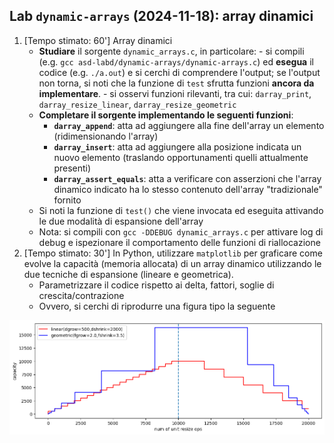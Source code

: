 ## Lab `dynamic-arrays` (2024-11-18): array dinamici

1. [Tempo stimato: 60'] Array dinamici
    - **Studiare** il sorgente `dynamic_arrays.c`, in particolare:
            - si compili (e.g. `gcc asd-labd/dynamic-arrays/dynamic-arrays.c`) ed **esegua** il codice (e.g. `./a.out`) e si cerchi di comprendere l'output; se l'output non torna, si noti che la funzione di `test` sfrutta funzioni **ancora da implementare**.
            - si osservi funzioni rilevanti, tra cui: `darray_print`, `darray_resize_linear`, `darray_resize_geometric`
    - **Completare il sorgente implementando le seguenti funzioni**:
        - **`darray_append`**: atta ad aggiungere alla fine dell'array un elemento (ridimensionando l'array)
        - **`darray_insert`**: atta ad aggiungere alla posizione indicata un nuovo elemento (traslando opportunamenti quelli attualmente presenti)
        - **`darray_assert_equals`**: atta a verificare con asserzioni che l'array dinamico indicato ha lo stesso contenuto dell'array "tradizionale" fornito
    - Si noti la funzione di `test()` che viene invocata ed eseguita attivando le due modalità di espansione dell'array
    - Nota: si compili con `gcc -DDEBUG dynamic_arrays.c` per attivare log di debug e ispezionare il comportamento delle funzioni di riallocazione
2. [Tempo stimato: 30'] In Python, utilizzare `matplotlib` per graficare come evolve la capacità (memoria allocata) di un array dinamico utilizzando le due tecniche di espansione (lineare e geometrica).
    - Parametrizzare il codice rispetto ai delta, fattori, soglie di crescita/contrazione
    - Ovvero, si cerchi di riprodurre una figura tipo la seguente
    
![](imgs/dynamic-array-capacity-growth.png)
